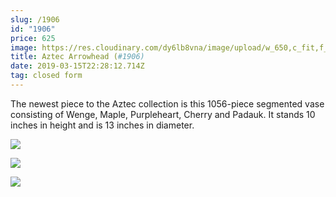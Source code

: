 ```yaml
---
slug: /1906
id: "1906"
price: 625
image: https://res.cloudinary.com/dy6lb8vna/image/upload/w_650,c_fit,f_auto/v1552688692/GB%20Bowlworks%20Gallery/1906a.jpg
title: Aztec Arrowhead (#1906)
date: 2019-03-15T22:28:12.714Z
tag: closed form
---
```

The newest piece to the Aztec collection is this 1056-piece segmented vase consisting of Wenge, Maple, Purpleheart, Cherry and Padauk.  It stands 10 inches in height and is 13 inches in diameter.

![](https://res.cloudinary.com/dy6lb8vna/image/upload/w_350,c_fit,f_auto/v1552688691/GB%20Bowlworks%20Gallery/1906c.jpg)

![](https://res.cloudinary.com/dy6lb8vna/image/upload/w_350,c_fit,f_auto/v1552689197/GB%20Bowlworks%20Gallery/IMG_3909.jpg)

![](https://res.cloudinary.com/dy6lb8vna/image/upload/w_350,c_fit,f_auto/v1552689238/GB%20Bowlworks%20Gallery/IMG_3890.jpg)
